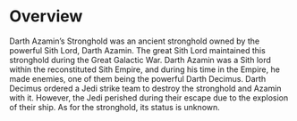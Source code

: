 # Overview

Darth Azamin’s Stronghold was an ancient stronghold owned by the powerful Sith Lord, Darth Azamin.
The great Sith Lord maintained this stronghold during the Great Galactic War.
Darth Azamin was a Sith lord within the reconstituted Sith Empire, and during his time in the Empire, he made enemies, one of them being the powerful Darth Decimus.
Darth Decimus ordered a Jedi strike team to destroy the stronghold and Azamin with it.
However, the Jedi perished during their escape due to the explosion of their ship.
As for the stronghold, its status is unknown.
